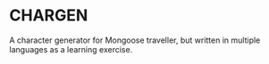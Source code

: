 CHARGEN
=======

A character generator for Mongoose traveller, but written in multiple languages as a learning exercise.
